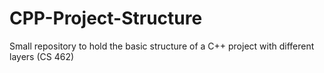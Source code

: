 # CPP-Project-Structure
Small repository to hold the basic structure of a C++ project with different layers (CS 462)
